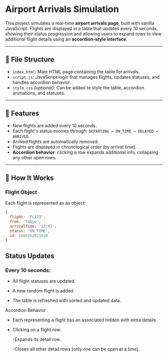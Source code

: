 # Airport Arrivals Simulation

This project simulates a real-time **airport arrivals page**, built with vanilla JavaScript. Flights are displayed in a table that updates every 10 seconds, showing their status progression and allowing users to expand rows to view additional flight details using an **accordion-style interface**.

---

## 📁 File Structure

- `index.html`: Main HTML page containing the table for arrivals.
- `script.js`: JavaScript logic that manages flights, updates statuses, and handles accordion behavior.
- `style.css` *(optional)*: Can be added to style the table, accordion animations, and statuses.

---

## 🚀 Features

- New flights are added every 10 seconds.
- Each flight's status evolves through: `DEPARTING → ON_TIME → DELAYED → ARRIVED`.
- Arrived flights are automatically removed.
- Flights are displayed in chronological order (by arrival time).
- **Accordion behavior**: clicking a row expands additional info, collapsing any other open rows.

---

## 📄 How It Works

### Flight Object

Each flight is represented as an object:

```js
{
  flight: 'FL123',
  from: 'Tokyo',
  arrivalTime: '12:45',
  status: 'ON_TIME',
  id: 1684262821938
}
```

## Status Updates
### Every 10 seconds:

- All flight statuses are updated.

- A new random flight is added.

- The table is refreshed with sorted and updated data.

Accordion Behavior
- Each <tr> representing a flight has an associated hidden <tr> with extra details.

- Clicking on a flight row:

   -Expands its detail row.
 
   -Closes all other detail rows (only one can be open at a time).